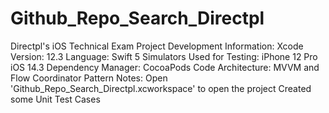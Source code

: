 # Github_Repo_Search_Directpl

Directpl's iOS Technical Exam
Project Development Information: Xcode Version: 12.3 Language: Swift 5 Simulators Used for Testing: iPhone 12 Pro iOS 14.3 Dependency Manager: CocoaPods Code Architecture: MVVM and Flow Coordinator Pattern
Notes: Open 'Github_Repo_Search_Directpl.xcworkspace' to open the project Created some Unit Test Cases
